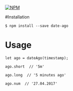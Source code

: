 [![NPM](https://nodei.co/npm/date-ago.png?downloads=true&downloadRank=true&stars=true)](https://nodei.co/npm/date-ago/)


#Installation
```
$ npm install --save date-ago
```



# Usage
```
let ago = dateAgo(timestamp);

ago.short  // '5m'

ago.long  // '5 minutes ago'

ago.num  // '27.04.2017'
```